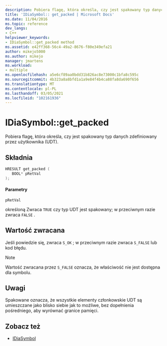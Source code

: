```yaml
---
description: Pobiera flagę, która określa, czy jest spakowany typ danych zdefiniowany przez użytkownika (UDT).
title: 'IDiaSymbol:: get_packed | Microsoft Docs'
ms.date: 11/04/2016
ms.topic: reference
dev_langs:
- C++
helpviewer_keywords:
- IDiaSymbol::get_packed method
ms.assetid: e42ff368-56c4-49a2-8676-f80e349efa21
author: mikejo5000
ms.author: mikejo
manager: jmartens
ms.workload:
- multiple
ms.openlocfilehash: a5e6cf89aa0bdd31b826ac8e73000c1bfa8c595c
ms.sourcegitcommit: 4b323a8a8bfd1a1a9e84f4b4ca88fa8da690f656
ms.translationtype: MT
ms.contentlocale: pl-PL
ms.lasthandoff: 03/05/2021
ms.locfileid: "102161936"
---
```

# <a name="idiasymbolget_packed"></a>IDiaSymbol::get_packed
Pobiera flagę, która określa, czy jest spakowany typ danych zdefiniowany przez użytkownika (UDT).

## <a name="syntax"></a>Składnia

```C++
HRESULT get_packed ( 
   BOOL* pRetVal
);
```

#### <a name="parameters"></a>Parametry
 `pRetVal`

określoną Zwraca `TRUE` czy typ UDT jest spakowany; w przeciwnym razie zwraca `FALSE` .

## <a name="return-value"></a>Wartość zwracana
 Jeśli powiedzie się, zwraca `S_OK` ; w przeciwnym razie zwraca `S_FALSE` lub kod błędu.

> [!NOTE]
> Wartość zwracana przez `S_FALSE` oznacza, że właściwość nie jest dostępna dla symbolu.

## <a name="remarks"></a>Uwagi
 Spakowane oznacza, że wszystkie elementy członkowskie UDT są umieszczane jako blisko siebie jak to możliwe, bez dopełnienia pośredniego, aby wyrównać granice pamięci.

## <a name="see-also"></a>Zobacz też
- [IDiaSymbol](../../debugger/debug-interface-access/idiasymbol.md)
